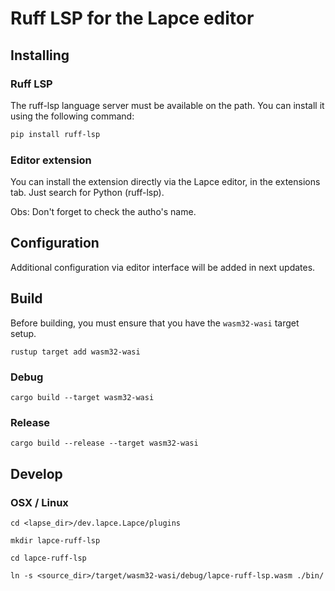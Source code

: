 # Ruff LSP for the Lapce editor

## Installing

### Ruff LSP

The ruff-lsp language server must be available on the path. You can install it using the following command:

```bash
pip install ruff-lsp
```

### Editor extension

You can install the extension directly via the Lapce editor, in the extensions tab. Just search for Python (ruff-lsp).

Obs: Don't forget to check the autho's name.

## Configuration

Additional configuration via editor interface will be added in next updates.

## Build

Before building, you must ensure that you have the `wasm32-wasi` target setup.

```shell
rustup target add wasm32-wasi
```

### Debug

```shell
cargo build --target wasm32-wasi
```

### Release

```shell
cargo build --release --target wasm32-wasi
```

## Develop

### OSX / Linux

```shell
cd <lapse_dir>/dev.lapce.Lapce/plugins
```

```shell
mkdir lapce-ruff-lsp

cd lapce-ruff-lsp

ln -s <source_dir>/target/wasm32-wasi/debug/lapce-ruff-lsp.wasm ./bin/
```
